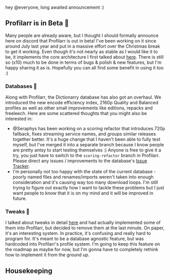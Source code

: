 hey @everyone, long awaited announcement :)

## Profilarr is in Beta 🚀

Many people are already aware, but I thought I should formally announce here on discord that Profilarr is out in beta! I've been working on it since around July last year and put in a massive effort over the Christmas break to get it working. Even though it's not nearly as stable as I would like it to be, it implements the core architecture I first talked about [here](https://dictionarry.dev/devlog/architecture_overhaul). There is still so (x10) much to be done in terms of bugs & polish & new features, but I'm happy sharing it as is. Hopefully you can all find some benefit in using it too :)

### Databases 💾

Along with Profilarr, the Dictionarry database has also got an overhaul. We introduced the new encode efficiency index, 2160p Quality and Balanced profiles as well as other small improvements like editions, repacks and freeleech. Here are some scattered thoughts that you might also be interested in: 
- @Seraphys has been working on a scoring refactor that introduces 720p fallback, fixes streaming service names, and groups similar releases together better. It's a huge change that I haven't been able to fully test myself, but I've merged it into a separate branch because I know people are pretty antsy to start testing themselves :) Anyone is free to give it a try, you just have to switch to the `scoring-refactor` branch in Profilarr. Please direct any issues / improvements to the database's [Issue Tracker](https://github.com/Dictionarry-Hub/database).
- I'm personally not too happy with the state of the current database - poorly named files and renames/imports weren't taken into enough consideration and it's causing way too many download loops. I'm still trying to figure out exactly how I want to tackle these problems but I just want people to know that it is on my mind and it will be improved in future. 

### Tweaks 🔧

I talked about tweaks in detail [here](https://dictionarry.dev/devlog/profile_tweaks) and had actually implemented some of them into Profilarr, but decided to remove them at the last minute. On paper, it's an interesting system. In practice, it's confusing and really hard to program for. It's meant to be a database agnostic feature, but was hardcoded into Profilarr's profile system. I'm going to keep this feature on the roadmap as maybe for now, but I'm gonna have to completely rethink how to implement it from the ground up. 
## Housekeeping

